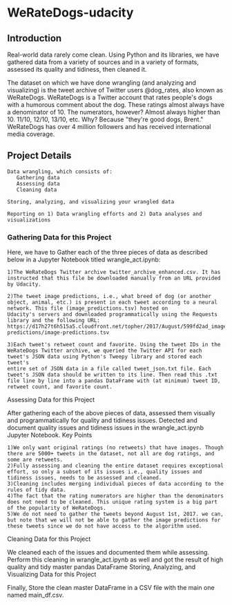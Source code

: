 # WeRateDogs-udacity
## Introduction

Real-world data rarely come clean. Using Python and its libraries, we have gathered data from a variety of sources and in a variety of formats, assessed its quality and tidiness, then cleaned it.

The dataset on which we have done wrangling (and analyzing and visualizing) is the tweet archive of Twitter users @dog_rates, also known as WeRateDogs. WeRateDogs is a Twitter account that rates people's dogs with a humorous comment about the dog. These ratings almost always have a denominator of 10. The numerators, however? Almost always higher than 10. 11/10, 12/10, 13/10, etc. Why? Because "they're good dogs, Brent." WeRateDogs has over 4 million followers and has received international media coverage.

## Project Details

    Data wrangling, which consists of:
       Gathering data
       Assessing data
       Cleaning data

    Storing, analyzing, and visualizing your wrangled data

    Reporting on 1) Data wrangling efforts and 2) Data analyses and visualizations

### Gathering Data for this Project

Here, we have to Gather each of the three pieces of data as described below in a Jupyter Notebook titled wrangle_act.ipynb:

    1)The WeRateDogs Twitter archive twitter_archive_enhanced.csv. It has instructed that this file be downloaded manually from an URL provided by Udacity.

    2)The tweet image predictions, i.e., what breed of dog (or another object, animal, etc.) is present in each tweet according to a neural network. This file (image_predictions.tsv) hosted on
    Udacity's servers and downloaded programmatically using the Requests library and the following URL: https://d17h27t6h515a5.cloudfront.net/topher/2017/August/599fd2ad_image-predictions/image-predictions.tsv

    3)Each tweet's retweet count and favorite. Using the tweet IDs in the WeRateDogs Twitter archive, we queried the Twitter API for each tweet's JSON data using Python's Tweepy library and stored each tweet's 
    entire set of JSON data in a file called tweet_json.txt file. Each tweet's JSON data should be written to its line. Then read this .txt file line by line into a pandas DataFrame with (at minimum) tweet ID, retweet count, and favorite count.

Assessing Data for this Project

After gathering each of the above pieces of data, assessed them visually and programmatically for quality and tidiness issues. Detected and document quality issues and tidiness issues in the wrangle_act.ipynb Jupyter Notebook.
Key Points

    1)We only want original ratings (no retweets) that have images. Though there are 5000+ tweets in the dataset, not all are dog ratings, and some are retweets.
    2)Fully assessing and cleaning the entire dataset requires exceptional effort, so only a subset of its issues i.e., quality issues and tidiness issues, needs to be assessed and cleaned.
    3)Cleaning includes merging individual pieces of data according to the rules of tidy data.
    4)The fact that the rating numerators are higher than the denominators does not need to be cleaned. This unique rating system is a big part of the popularity of WeRateDogs.
    5)We do not need to gather the tweets beyond August 1st, 2017. we can, but note that we will not be able to gather the image predictions for these tweets since we do not have access to the algorithm used.

Cleaning Data for this Project

We cleaned each of the issues and documented them while assessing. Perform this cleaning in wrangle_act.ipynb as well and got the result of high quality and tidy master pandas DataFrame
Storing, Analyzing, and Visualizing Data for this Project

Finally, Store the clean master DataFrame in a CSV file with the main one named main_df.csv.

